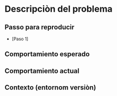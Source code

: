 # Descripciòn del problema
## Passo para reproducir 
- [Paso 1]
## Comportamiento esperado
## Comportamiento actual
## Contexto (entornom versiòn)
